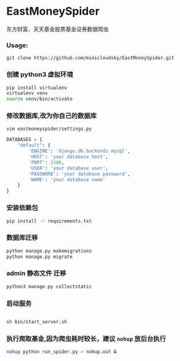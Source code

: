 # EastMoneySpider

东方财富、天天基金股票基金证券数据爬虫

### Usage:

`git clone https://github.com/minicloudsky/EastMoneySpider.git`

### 创建 python3 虚拟环境

```bash
pip install virtualenv
virtualenv venv
source venv/bin/activate
```

### 修改数据库,改为你自己的数据库


`vim eastmoneyspider/settings.py`

```python
DATABASES = {
    "default": {
        'ENGINE': 'django.db.backends.mysql',
        'HOST': 'your database host',
        'PORT': 3306,
        'USER': 'your database user',
        'PASSWORD': 'your database password',
        'NAME': 'your database name'
    }
}
````

### 安装依赖包

```bash
pip install -r requirements.txt
```
### 数据库迁移
```bash
python manage.py makemigrations
python manage.py migrate
```
### admin 静态文件 迁移
```bash
python3 manage.py collectstatic
```
### 启动服务
```bash

sh bin/start_server.sh

```
### 执行爬取基金,因为爬虫耗时较长，建议 `nohup` 放后台执行

```bash
nohup python run_spider.py > nohup.out & 
```
